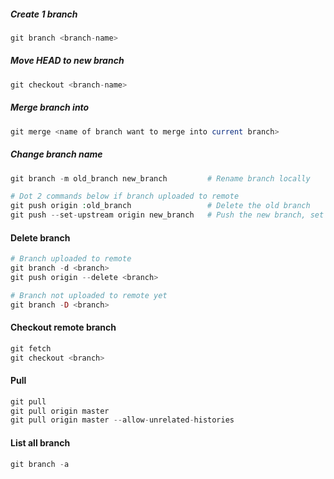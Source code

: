 ##### Create 1 branch	

```php
git branch <branch-name>
```

##### Move HEAD to new branch

```php
git checkout <branch-name>
```

##### Merge branch into

```php
git merge <name of branch want to merge into current branch>
```

##### Change branch name

```php
git branch -m old_branch new_branch         # Rename branch locally  

# Dot 2 commands below if branch uploaded to remote  
git push origin :old_branch                 # Delete the old branch    
git push --set-upstream origin new_branch   # Push the new branch, set local branch to track the new remote
```

#### Delete branch

```php
# Branch uploaded to remote
git branch -d <branch>
git push origin --delete <branch>

# Branch not uploaded to remote yet
git branch -D <branch>
```
#### Checkout remote branch

```php
git fetch
git checkout <branch>
```
		
#### Pull

```php
git pull
git pull origin master
git pull origin master --allow-unrelated-histories
```

#### List all branch 

```php
git branch -a
```
